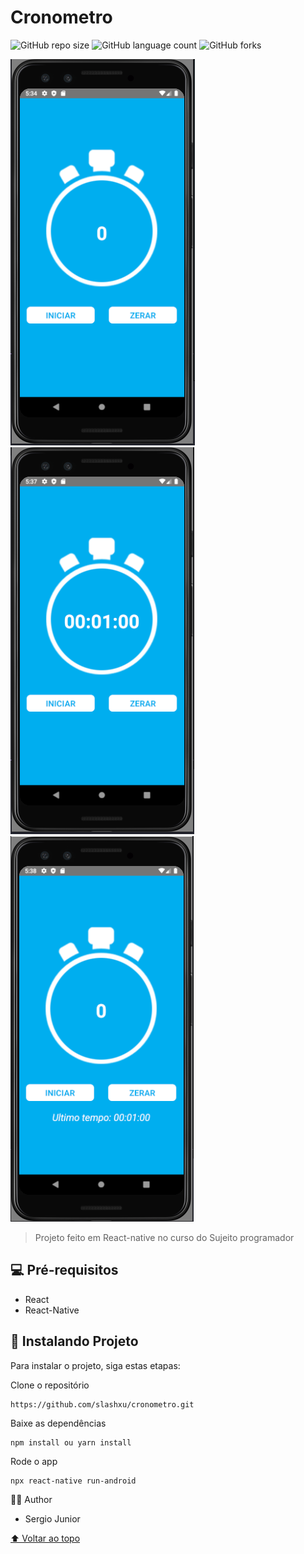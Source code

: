 # Cronometro

<!---Esses são exemplos. Veja https://shields.io para outras pessoas ou para personalizar este conjunto de escudos. Você pode querer incluir dependências, status do projeto e informações de licença aqui--->

![GitHub repo size](https://img.shields.io/github/repo-size/slashxu/README-template?style=for-the-badge)
![GitHub language count](https://img.shields.io/github/languages/count/slashxu/README-template?style=for-the-badge)
![GitHub forks](https://img.shields.io/github/forks/slashxu/README-template?style=for-the-badge)


<img src="screenshots/01.png" alt="img01">
<img src="screenshots/02.png" alt="img02">
<img src="screenshots/03.png" alt="img03">

> Projeto feito em React-native no curso do Sujeito programador

## 💻 Pré-requisitos
* React
* React-Native

## 🚀 Instalando Projeto

Para instalar o projeto, siga estas etapas:

Clone o repositório
```
https://github.com/slashxu/cronometro.git
```

Baixe as dependências
```
npm install ou yarn install
```

Rode o app
```
npx react-native run-android
```

🙋‍♂️ Author
* Sergio Junior 

[⬆ Voltar ao topo](#cronometro)<br>
